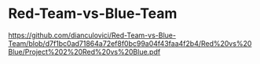 # Red-Team-vs-Blue-Team
https://github.com/dianculovici/Red-Team-vs-Blue-Team/blob/d7f1bc0ad71864a72ef8f0bc99a04f43faa4f2b4/Red%20vs%20Blue/Project%202%20Red%20vs%20Blue.pdf
